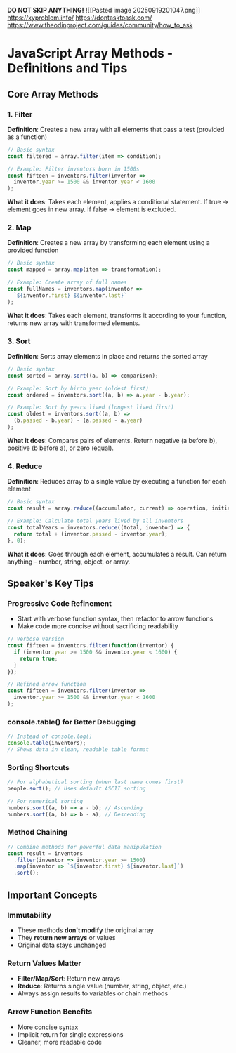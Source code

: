 **DO NOT SKIP ANYTHING!**
![[Pasted image 20250919201047.png]]
https://xyproblem.info/
https://dontasktoask.com/
https://www.theodinproject.com/guides/community/how_to_ask

# JavaScript Array Methods - Definitions and Tips

## Core Array Methods

### 1. **Filter** 
**Definition**: Creates a new array with all elements that pass a test (provided as a function)

```javascript
// Basic syntax
const filtered = array.filter(item => condition);

// Example: Filter inventors born in 1500s
const fifteen = inventors.filter(inventor => 
  inventor.year >= 1500 && inventor.year < 1600
);
```
**What it does**: Takes each element, applies a conditional statement. If true → element goes in new array. If false → element is excluded.

### 2. **Map**
**Definition**: Creates a new array by transforming each element using a provided function

```javascript
// Basic syntax  
const mapped = array.map(item => transformation);

// Example: Create array of full names
const fullNames = inventors.map(inventor => 
  `${inventor.first} ${inventor.last}`
);
```
**What it does**: Takes each element, transforms it according to your function, returns new array with transformed elements.

### 3. **Sort**
**Definition**: Sorts array elements in place and returns the sorted array

```javascript
// Basic syntax
const sorted = array.sort((a, b) => comparison);

// Example: Sort by birth year (oldest first)
const ordered = inventors.sort((a, b) => a.year - b.year);

// Example: Sort by years lived (longest lived first)
const oldest = inventors.sort((a, b) => 
  (b.passed - b.year) - (a.passed - a.year)
);
```
**What it does**: Compares pairs of elements. Return negative (a before b), positive (b before a), or zero (equal).

### 4. **Reduce**
**Definition**: Reduces array to a single value by executing a function for each element

```javascript
// Basic syntax
const result = array.reduce((accumulator, current) => operation, initialValue);

// Example: Calculate total years lived by all inventors
const totalYears = inventors.reduce((total, inventor) => {
  return total + (inventor.passed - inventor.year);
}, 0);
```
**What it does**: Goes through each element, accumulates a result. Can return anything - number, string, object, or array.

## Speaker's Key Tips

### **Progressive Code Refinement**
- Start with verbose function syntax, then refactor to arrow functions
- Make code more concise without sacrificing readability

```javascript
// Verbose version
const fifteen = inventors.filter(function(inventor) {
  if (inventor.year >= 1500 && inventor.year < 1600) {
    return true;
  }
});

// Refined arrow function
const fifteen = inventors.filter(inventor => 
  inventor.year >= 1500 && inventor.year < 1600
);
```

### **console.table() for Better Debugging**
```javascript
// Instead of console.log()
console.table(inventors);
// Shows data in clean, readable table format
```

### **Sorting Shortcuts**
```javascript
// For alphabetical sorting (when last name comes first)
people.sort(); // Uses default ASCII sorting

// For numerical sorting
numbers.sort((a, b) => a - b); // Ascending
numbers.sort((a, b) => b - a); // Descending
```

### **Method Chaining**
```javascript
// Combine methods for powerful data manipulation
const result = inventors
  .filter(inventor => inventor.year >= 1500)
  .map(inventor => `${inventor.first} ${inventor.last}`)
  .sort();
```

## Important Concepts

### **Immutability**
- These methods **don't modify** the original array
- They **return new arrays** or values
- Original data stays unchanged

### **Return Values Matter**
- **Filter/Map/Sort**: Return new arrays
- **Reduce**: Returns single value (number, string, object, etc.)
- Always assign results to variables or chain methods

### **Arrow Function Benefits**
- More concise syntax
- Implicit return for single expressions
- Cleaner, more readable code